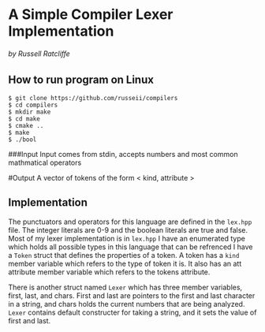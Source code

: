 # A Simple Compiler Lexer Implementation 
###### by Russell Ratcliffe

## How to run program on Linux
```
$ git clone https://github.com/russeii/compilers
$ cd compilers
$ mkdir make
$ cd make
$ cmake ..
$ make
$ ./bool
```
###Input
Input comes from stdin, accepts numbers and most common mathmatical operators

#Output
A vector of tokens of the form < kind, attribute >

## Implementation
The punctuators and operators for this language are defined in the `lex.hpp` file.
The integer literals are 0-9 and the boolean literals are true and false.
Most of my lexer implementation is in `lex.hpp` I have an enumerated type which holds all
possible types in this language that can be refrenced
I have a `Token` struct that defines the properties of a token. A token has a `kind` member variable 
which refers to the type of token it is. It also has an att attribute member variable which refers to the 
tokens attribute.

There is another struct named `Lexer` which has three member variables, first, last, and chars. First and last
are pointers to the first and last character in a string, and chars holds the current numbers that are being 
analyzed. `Lexer` contains default constructer for taking a string, and it sets the value of first and last.
 
 
